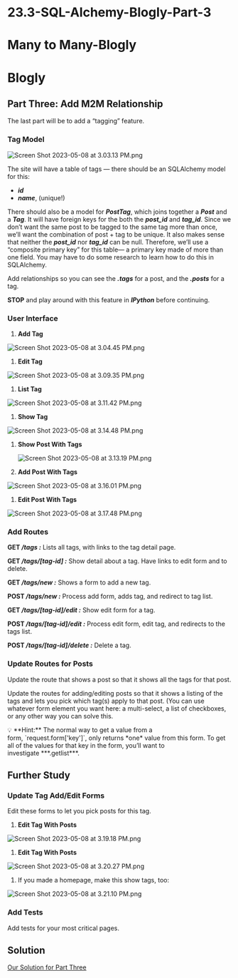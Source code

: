 # 23.3-SQL-Alchemy-Blogly-Part-3
# Many to Many-Blogly

# **Blogly**

## **Part Three: Add M2M Relationship**

The last part will be to add a “tagging” feature.

### **Tag Model**

![Screen Shot 2023-05-08 at 3.03.13 PM.png](https://s3-us-west-2.amazonaws.com/secure.notion-static.com/a4b764dd-ee1f-450a-a913-e14353e18216/Screen_Shot_2023-05-08_at_3.03.13_PM.png)

The site will have a table of tags — there should be an SQLAlchemy model for this:

- ***id***
- ***name***, (unique!)

There should also be a model for ***PostTag***, which joins together a ***Post*** and a ***Tag***. It will have foreign keys for the both the ***post_id*** and ***tag_id***. Since we don’t want the same post to be tagged to the same tag more than once, we’ll want the combination of post + tag to be unique. It also makes sense that neither the ***post_id*** nor ***tag_id*** can be null. Therefore, we’ll use a “composite primary key” for this table— a primary key made of more than one field. You may have to do some research to learn how to do this in SQLAlchemy.

Add relationships so you can see the ***.tags*** for a post, and the ***.posts*** for a tag.

**STOP** and play around with this feature in ***IPython*** before continuing.

### **User Interface**

1. **Add Tag**

![Screen Shot 2023-05-08 at 3.04.45 PM.png](https://s3-us-west-2.amazonaws.com/secure.notion-static.com/adcb908c-31bc-469e-934a-f7df80b75dd2/Screen_Shot_2023-05-08_at_3.04.45_PM.png)

1. **Edit Tag**

![Screen Shot 2023-05-08 at 3.09.35 PM.png](https://s3-us-west-2.amazonaws.com/secure.notion-static.com/41092caa-0fb7-43ff-a794-1a2be68296cf/Screen_Shot_2023-05-08_at_3.09.35_PM.png)

1. **List Tag**

![Screen Shot 2023-05-08 at 3.11.42 PM.png](https://s3-us-west-2.amazonaws.com/secure.notion-static.com/c61055c9-d050-415a-88f2-f5fdfb644dd5/Screen_Shot_2023-05-08_at_3.11.42_PM.png)

1. **Show Tag**

![Screen Shot 2023-05-08 at 3.14.48 PM.png](https://s3-us-west-2.amazonaws.com/secure.notion-static.com/527c480e-63a4-4d62-a97a-25f278ad4d3d/Screen_Shot_2023-05-08_at_3.14.48_PM.png)

1.  **Show Post With Tags**
    
    ![Screen Shot 2023-05-08 at 3.13.19 PM.png](https://s3-us-west-2.amazonaws.com/secure.notion-static.com/e236b58b-1650-480d-98a7-9b276a634347/Screen_Shot_2023-05-08_at_3.13.19_PM.png)
    
2. **Add Post With Tags**

![Screen Shot 2023-05-08 at 3.16.01 PM.png](https://s3-us-west-2.amazonaws.com/secure.notion-static.com/82c29a03-c0f8-4e9f-b985-749ab10a571d/Screen_Shot_2023-05-08_at_3.16.01_PM.png)

1. **Edit Post With Tags**

![Screen Shot 2023-05-08 at 3.17.48 PM.png](https://s3-us-west-2.amazonaws.com/secure.notion-static.com/2ed79536-7149-430c-85e8-ef1a220484da/Screen_Shot_2023-05-08_at_3.17.48_PM.png)

### ****Add Routes****

**GET */tags :*** Lists all tags, with links to the tag detail page.

**GET */tags/[tag-id] :*** Show detail about a tag. Have links to edit form and to delete.

**GET */tags/new :*** Shows a form to add a new tag.

**POST */tags/new :*** Process add form, adds tag, and redirect to tag list.

**GET */tags/[tag-id]/edit :*** Show edit form for a tag.

**POST */tags/[tag-id]/edit :*** Process edit form, edit tag, and redirects to the tags list.

**POST */tags/[tag-id]/delete :*** Delete a tag.

### **Update Routes for Posts**

Update the route that shows a post so that it shows all the tags for that post.

Update the routes for adding/editing posts so that it shows a listing of the tags and lets you pick which tag(s) apply to that post. (You can use whatever form element you want here: a multi-select, a list of checkboxes, or any other way you can solve this.

<aside>
💡 **Hint:** The normal way to get a value from a form, `request.form['key']`, only returns *one* value from this form. To get all of the values for that key in the form, you’ll want to investigate ***.getlist***.

</aside>

## **Further Study**

### **Update Tag Add/Edit Forms**

Edit these forms to let you pick posts for this tag.

1. **Edit Tag With Posts**

![Screen Shot 2023-05-08 at 3.19.18 PM.png](https://s3-us-west-2.amazonaws.com/secure.notion-static.com/3a210fe9-2725-439b-a68e-0e8cccf8faab/Screen_Shot_2023-05-08_at_3.19.18_PM.png)

1. **Edit Tag With Posts**

![Screen Shot 2023-05-08 at 3.20.27 PM.png](https://s3-us-west-2.amazonaws.com/secure.notion-static.com/129c06c1-7df8-4c8e-8f0f-966c1048b870/Screen_Shot_2023-05-08_at_3.20.27_PM.png)

1. If you made a homepage, make this show tags, too:

![Screen Shot 2023-05-08 at 3.21.10 PM.png](https://s3-us-west-2.amazonaws.com/secure.notion-static.com/b925b395-caac-44ef-8d53-180452246829/Screen_Shot_2023-05-08_at_3.21.10_PM.png)

### **Add Tests**

Add tests for your most critical pages.

## **Solution**

[Our Solution for Part Three](https://curric.springboard.com/software-engineering-career-track/default/exercises/flask-blogly/solution/three.html)

